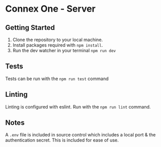 # Connex One - Server

## Getting Started

1. Clone the repository to your local machine.
2. Install packages required with `npm install`.
3. Run the dev watcher in your terminal `npm run dev`

## Tests

Tests can be run with the `npm run test` command

## Linting

Linting is configured with eslint. Run with the `npm run lint` command.

## Notes

A `.env` file is included in source control which includes a local port & the authentication secret. This is included for ease of use.
